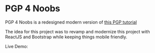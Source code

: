 # PGP 4 Noobs

PGP 4 Noobs is a redesigned modern version of [this PGP tutorial](http://www.pitt.edu/~poole/PGP.htm?utm_medium=dipeo&tx_cookiepolicybar_pi1%5Baction%5D=close&tx_cookiepolicybar_pi1%5Bcontroller%5D=CookieBar&cHash=a4cd15a15e4bb483704171f381ff99e1)

The idea for this project was to revamp and modernize this project with ReactJS and Bootstrap while keeping things mobile friendly.

Live Demo: 